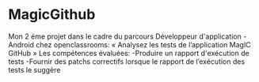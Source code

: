 # MagicGithub
Mon 2 éme projet dans le cadre du parcours Développeur d'application - Android chez openclassrooms: « Analysez les tests de l’application MagIC GitHub »
Les compétences évaluées:
-Produire un rapport d'exécution de tests
-Fournir des patchs correctifs lorsque le rapport de l’exécution des tests le suggère
